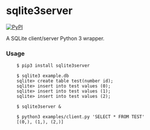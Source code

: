 # sqlite3server

[![PyPI](https://img.shields.io/pypi/v/sqlite3server.svg)](https://pypi.python.org/pypi/sqlite3server)

A SQLite client/server Python 3 wrapper.

### Usage

        $ pip3 install sqlite3server

        $ sqlite3 example.db
        sqlite> create table test(number id);
        sqlite> insert into test values (0);
        sqlite> insert into test values (1);
        sqlite> insert into test values (2);

        $ sqlite3server &

        $ python3 examples/client.py 'SELECT * FROM TEST'
        [(0,), (1,), (2,)]

